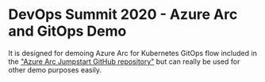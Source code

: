 # DevOps Summit 2020 - Azure Arc and GitOps Demo



It is designed for demoing Azure Arc for Kubernetes GitOps flow included in the ["Azure Arc Jumpstart GitHub repository"](https://github.com/likamrat/azure_arc/) but can really be used for other demo purposes easily. 
